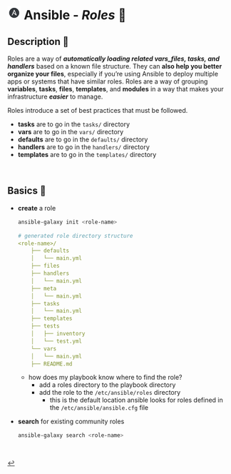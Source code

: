# <img src="../../assets/img/ansible.png" width="30px"> **Ansible** - ***Roles*** 📜


## **Description** 👀

Roles are a way of ***automatically loading related vars_files, tasks, and handlers*** based on a known file structure. They can **also help you better organize your files**, especially if you’re using Ansible to deploy multiple apps or systems that have similar roles. Roles are a way of grouping **variables**, **tasks**, **files**, **templates**, and **modules** in a way that makes your infrastructure ***easier*** to manage.



Roles introduce a set of best practices that must be followed.

* **tasks** are to go in the `tasks/` directory
* **vars** are to go in the `vars/` directory
* **defaults** are to go in the `defaults/` directory
* **handlers** are to go in the `handlers/` directory
* **templates** are to go in the `templates/` directory

<br />

## **Basics** 📝

* **create** a role

    ```bash
    ansible-galaxy init <role-name>
    ```

    ```yml
    # generated role directory structure
    <role-name>/
        ├── defaults
        │   └── main.yml
        ├── files
        ├── handlers
        │   └── main.yml
        ├── meta
        │   └── main.yml
        ├── tasks
        │   └── main.yml
        ├── templates
        ├── tests
        │   ├── inventory
        │   └── test.yml
        └── vars
        │   └── main.yml
        ├── README.md
    ```

    * how does my playbook know where to find the role?
      * add a roles directory to the playbook directory
      * add the role to the `/etc/ansible/roles` directory 
        * this is the default location ansible looks for roles defined in the `/etc/ansible/ansible.cfg` file


* **search** for existing community roles

    ```bash
    ansible-galaxy search <role-name>
    ```


<br />

[↩️](../README.md)
